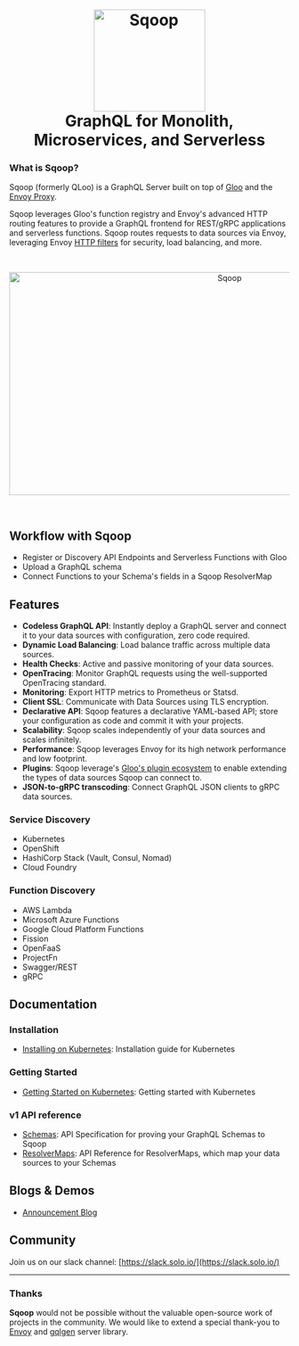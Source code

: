 
<h1 align="center">
  <img src="https://sqoop.solo.io/img/Sqoop.png" alt="Sqoop" width="200" height="183">
  <br>
  GraphQL for Monolith, Microservices, and Serverless
</h1>

### What is Sqoop?

Sqoop (formerly QLoo) is a GraphQL Server built on top of [Gloo](https://github.com/solo-io/gloo) and the [Envoy Proxy](https://envoyproxy.io).

Sqoop leverages Gloo's function registry and Envoy's advanced HTTP routing features to provide a GraphQL frontend
for REST/gRPC applications and serverless functions. Sqoop routes requests to data sources via Envoy, leveraging
Envoy [HTTP filters](https://www.envoyproxy.io/docs/envoy/latest/api-v2/config/filter/filter.html?highlight=http%20filter)
for security, load balancing, and more.

<BR>
<p align="center">
  <img src="https://sqoop.solo.io/img/high_level_architecture.png" alt="Sqoop" width="776" height="400">
</p>
<BR>

## Workflow with Sqoop

* Register or Discovery API Endpoints and Serverless Functions with Gloo
* Upload a GraphQL schema
* Connect Functions to your Schema's fields in a Sqoop ResolverMap

## Features

* **Codeless GraphQL API**: Instantly deploy a GraphQL server and connect it to your data sources with configuration,
zero code required.
* **Dynamic Load Balancing**: Load balance traffic across multiple data sources.
* **Health Checks**: Active and passive monitoring of your data sources.
* **OpenTracing**: Monitor GraphQL requests using the well-supported OpenTracing standard.
* **Monitoring**: Export HTTP metrics to Prometheus or Statsd.
* **Client SSL**: Communicate with Data Sources using TLS encryption.
* **Declarative API**: Sqoop features a declarative YAML-based API; store your configuration as code and commit it with your projects.
* **Scalability**: Sqoop scales independently of your data sources and scales infinitely.
* **Performance**: Sqoop leverages Envoy for its high network performance and low footprint.
* **Plugins**: Sqoop leverage's [Gloo's plugin ecosystem](https://gloo.solo.io/plugins/aws/) to enable extending the types
of data sources Sqoop can connect to.
* **JSON-to-gRPC transcoding**: Connect GraphQL JSON clients to gRPC data sources.

### Service Discovery

* Kubernetes
* OpenShift
* HashiCorp Stack (Vault, Consul, Nomad)
* Cloud Foundry

### Function Discovery

* AWS Lambda
* Microsoft Azure Functions
* Google Cloud Platform Functions
* Fission
* OpenFaaS
* ProjectFn
* Swagger/REST
* gRPC

## Documentation

### Installation

* [Installing on Kubernetes](https://sqoop.solo.io/installation): Installation guide for Kubernetes

### Getting Started

* [Getting Started on Kubernetes](https://sqoop.solo.io/getting_started): Getting started with Kubernetes

### v1 API reference

* [Schemas](https://sqoop.solo.io/v1/github.com/solo-io/sqoop/api/v1/schema.proto.sk/#a-name-schema-schema-a): API Specification for proving your GraphQL Schemas to Sqoop
* [ResolverMaps](https://sqoop.solo.io/v1/github.com/solo-io/sqoop/api/v1/resolver_map.proto.sk/#a-name-resolvermap-resolvermap-a): API Reference for ResolverMaps, which map your data sources to your Schemas

## Blogs & Demos

* [Announcement Blog](https://medium.com/solo-io)

## Community

Join us on our slack channel: [https://slack.solo.io/](https://slack.solo.io/)

---

### Thanks

**Sqoop** would not be possible without the valuable open-source work of projects in the community. We would like to extend
a special thank-you to [Envoy](https://www.envoyproxy.io) and [gqlgen](https://github.com/vektah/gqlgen) server library.

